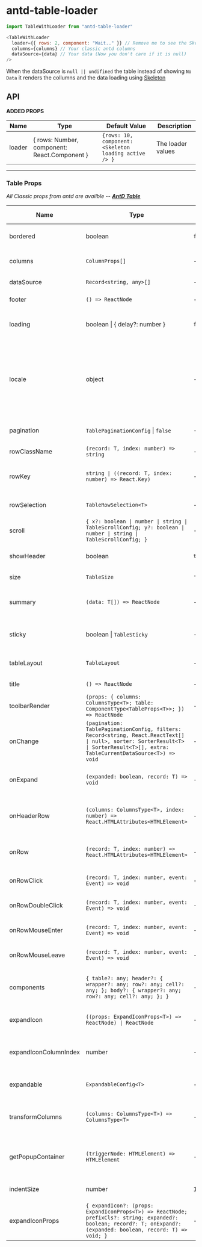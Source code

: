 # antd-table-loader

```js
import TableWithLoader from "antd-table-loader"
```

```js
<TableWithLoader
  loader={{ rows: 2, component: "Wait.." }} // Remove me to see the Skeleton effect
  columns={columns} // Your classic antd columns
  dataSource={data} // Your data (Now you don't care if it is null)
/>
```

When the dataSource is `null || undifined` the table instead of showing `No Data` it renders the collumns and the data loading using [Skeleton](https://ant.design/components/skeleton)

## API

**ADDED PROPS**

| Name   | Type                                         | Default Value                                         | Description       |
| ------ | -------------------------------------------- | ----------------------------------------------------- | ----------------- |
| loader | { rows: Number, component: React.Component } | `{rows: 10, component: <Skeleton loading active /> }` | The loader values |

---

### Table Props

_All Classic props from antd are availble_ -- [**_AntD Table_**](https://ant.design/components/table)

| Name                  | Type                                                                                                                                                                              | Default Value | Description                                                                                                                                                                            |
| --------------------- | --------------------------------------------------------------------------------------------------------------------------------------------------------------------------------- | ------------- | -------------------------------------------------------------------------------------------------------------------------------------------------------------------------------------- |
| bordered              | boolean                                                                                                                                                                           | `false`       | Whether to show the table border                                                                                                                                                       |
| columns               | `ColumnProps[]`                                                                                                                                                                   | -             | Column configuration for the table                                                                                                                                                     |
| dataSource            | `Record<string, any>[]`                                                                                                                                                           | -             | Data source for the table                                                                                                                                                              |
| footer                | `() => ReactNode`                                                                                                                                                                 | -             | Render the table footer                                                                                                                                                                |
| loading               | boolean \| { delay?: number }                                                                                                                                                     | `false`       | Whether to show a loading indicator                                                                                                                                                    |
| locale                | object                                                                                                                                                                            | -             | Customized text strings for table components, such as filter, emptyText, etc. See [Locale](https://ant.design/components/table/#components-table-demo-localized) for available options |
| pagination            | `TablePaginationConfig` \| `false`                                                                                                                                                | -             | Pagination configuration for the table                                                                                                                                                 |
| rowClassName          | `(record: T, index: number) => string`                                                                                                                                            | -             | Set the row's className                                                                                                                                                                |
| rowKey                | `string \| ((record: T, index: number) => React.Key)`                                                                                                                             | -             | Key property for each record in the dataSource                                                                                                                                         |
| rowSelection          | `TableRowSelection<T>`                                                                                                                                                            | -             | Configurations for row selection                                                                                                                                                       |
| scroll                | `{ x?: boolean \| number \| string \| TableScrollConfig; y?: boolean \| number \| string \| TableScrollConfig; }`                                                                 | -             | Configurations for scrollable table                                                                                                                                                    |
| showHeader            | boolean                                                                                                                                                                           | `true`        | Whether to show the table header                                                                                                                                                       |
| size                  | `TableSize`                                                                                                                                                                       | `'default'`   | Size of the table                                                                                                                                                                      |
| summary               | `(data: T[]) => ReactNode`                                                                                                                                                        | -             | Render the summary row at the bottom of the table                                                                                                                                      |
| sticky                | boolean \| `TableSticky`                                                                                                                                                          | -             | Configurations for sticky table headers and columns                                                                                                                                    |
| tableLayout           | `TableLayout`                                                                                                                                                                     | -             | Specify the layout mode of the table                                                                                                                                                   |
| title                 | `() => ReactNode`                                                                                                                                                                 | -             | Render the table title                                                                                                                                                                 |
| toolbarRender         | `(props: { columns: ColumnsType<T>; table: ComponentType<TableProps<T>>; }) => ReactNode`                                                                                         | -             | Customized toolbar render function                                                                                                                                                     |
| onChange              | `(pagination: TablePaginationConfig, filters: Record<string, React.ReactText[] \| null>, sorter: SorterResult<T> \| SorterResult<T>[], extra: TableCurrentDataSource<T>) => void` | -             | Callback for table change events                                                                                                                                                       |
| onExpand              | `(expanded: boolean, record: T) => void`                                                                                                                                          | -             | Callback when expanding or collapsing a row                                                                                                                                            |
| onHeaderRow           | `(columns: ColumnsType<T>, index: number) => React.HTMLAttributes<HTMLElement>`                                                                                                   | -             | Callback for the row attributes on the table header                                                                                                                                    |
| onRow                 | `(record: T, index: number) => React.HTMLAttributes<HTMLElement>`                                                                                                                 | -             | Callback for the row attributes on each table row                                                                                                                                      |
| onRowClick            | `(record: T, index: number, event: Event) => void`                                                                                                                                | -             | Callback for row click event                                                                                                                                                           |
| onRowDoubleClick      | `(record: T, index: number, event: Event) => void`                                                                                                                                | -             | Callback for row double click event                                                                                                                                                    |
| onRowMouseEnter       | `(record: T, index: number, event: Event) => void`                                                                                                                                | -             | Callback for row mouse enter event                                                                                                                                                     |
| onRowMouseLeave       | `(record: T, index: number, event: Event) => void`                                                                                                                                | -             | Callback for row mouse leave event                                                                                                                                                     |
| components            | `{ table?: any; header?: { wrapper?: any; row?: any; cell?: any; }; body?: { wrapper?: any; row?: any; cell?: any; }; }`                                                          | -             | Customized components for the table, header, body, etc.                                                                                                                                |
| expandIcon            | `((props: ExpandIconProps<T>) => ReactNode) \| ReactNode`                                                                                                                         | -             | Customized expand icon for each row                                                                                                                                                    |
| expandIconColumnIndex | number                                                                                                                                                                            | -             | The index of the column that contains the expand icon                                                                                                                                  |
| expandable            | `ExpandableConfig<T>`                                                                                                                                                             | -             | Configurations for row expandable                                                                                                                                                      |
| transformColumns      | `(columns: ColumnsType<T>) => ColumnsType<T>`                                                                                                                                     | -             | Callback to transform the columns before rendering                                                                                                                                     |
| getPopupContainer     | `(triggerNode: HTMLElement) => HTMLElement`                                                                                                                                       | -             | Return the mount node for Popover and Dropdown to attach to.                                                                                                                           |
| indentSize            | number                                                                                                                                                                            | 15            | Indent size for each level of nested rows                                                                                                                                              |
| expandIconProps       | `{ expandIcon?: (props: ExpandIconProps<T>) => ReactNode; prefixCls?: string; expanded?: boolean; record?: T; onExpand?: (expanded: boolean, record: T) => void; }`               | -             | Props for the expand icon component                                                                                                                                                    |
